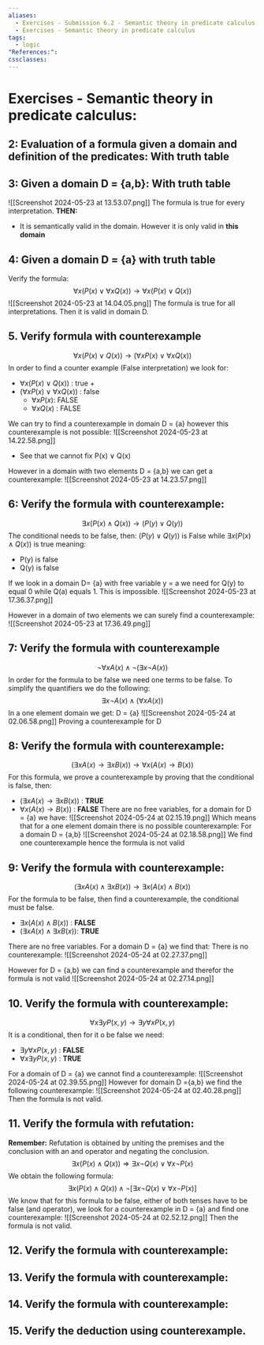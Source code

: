 ```yaml
---
aliases:
  - Exercises - Submission 6.2 - Semantic theory in predicate calculus
  - Exercises - Semantic theory in predicate calculus
tags:
  - logic
"References:": 
cssclasses:
---
```

# Exercises - Semantic theory in predicate calculus: 

## 2: Evaluation of a formula given **a domain and definition of the predicates**: With truth table

## 3: Given a domain D = {a,b}: With truth table
![[Screenshot 2024-05-23 at 13.53.07.png]]
The formula is true for every interpretation. **THEN:**
+ It is semantically valid in the domain. However it is only valid in **this domain**

## 4: Given a domain D = {a} with truth table
Verify the formula: 
$$
\forall x (P(x) \lor \forall x Q(x)) \rightarrow \forall x(P(x) \lor Q(x))
$$
![[Screenshot 2024-05-23 at 14.04.05.png]]
The formula is true for all interpretations. Then it is valid in domain D.

## 5. Verify formula with counterexample
$$
\forall x(P(x) \lor Q(x)) \rightarrow (\forall x P(x) \lor \forall x Q(x))
$$
In order to find a counter example (False interpretation) we look for: 
+ $\forall x(P(x) \lor Q(x))$ : true
	+ 
+ $(\forall x P(x) \lor \forall x Q(x))$ : false
	+ $\forall x P(x)$: FALSE
	+ $\forall x Q(x)$ : FALSE

We can try to find a counterexample in domain D = {a} however this counterexample is not possible: 
![[Screenshot 2024-05-23 at 14.22.58.png]]
+ See that we cannot fix P(x) ∨ Q(x)

However in a domain with two elements  D = {a,b} we can get a counterexample: 
![[Screenshot 2024-05-23 at 14.23.57.png]]

## 6: Verify the formula with counterexample: 
$$
\exists x (P(x) \land Q(x)) \rightarrow (P(y)\lor Q(y))
$$
The conditional needs to be false, then: 
$(P(y)\lor Q(y))$ is False while $\exists x (P(x) \land Q(x))$ is true meaning:  
+ P(y) is false
+ Q(y) is false

If we look in a domain D= {a} with free variable y = a we need for Q(y) to equal 0 while Q(a) equals 1. This is impossible. 
![[Screenshot 2024-05-23 at 17.36.37.png]]

However in a domain of two elements we can surely find a counterexample: 
![[Screenshot 2024-05-23 at 17.36.49.png]]

## 7: Verify the formula with counterexample
$$
\lnot \forall x A(x) \land \lnot (\exists x \lnot A (x))
$$
In order for the formula to be false we need one terms to be false. To simplify the quantifiers we do the following: 
$$
\exists x \lnot A(x) \land (\forall x  A (x))
$$
In a one element domain we get: 
D = {a}
![[Screenshot 2024-05-24 at 02.06.58.png]]
Proving a counterexample for D

## 8: Verify the formula with counterexample: 
$$
(\exists x A(x) \rightarrow \exists x B(x)) \rightarrow \forall x (A(x)\rightarrow B(x))
$$
For this formula, we prove a counterexample by proving that the conditional is false, then: 
+ $(\exists x A(x) \rightarrow \exists x B(x))$ : **TRUE**
+ $\forall x (A(x)\rightarrow B(x))$ : **FALSE**
There are no free variables, for a domain for D = {a} we have:
![[Screenshot 2024-05-24 at 02.15.19.png]]
Which means that for a one element domain there is no possible counterexample: 
For a domain D = {a,b}
![[Screenshot 2024-05-24 at 02.18.58.png]]
We find one counterexample hence the formula is not valid

## 9: Verify the formula with counterexample: 
$$
(\exists xA(x)\land \exists x B(x)) \rightarrow \exists x (A(x)\land B(x))
$$
For the formula to be false, then find a counterexample, the conditional must be false. 
+ $\exists x (A(x)\land B(x))$ : **FALSE**
+ $(\exists xA(x)\land \exists x B(x))$: **TRUE**

There are no free variables. 
For a domain D = {a} we find that: There is no counterexample: ![[Screenshot 2024-05-24 at 02.27.37.png]]

However for D = {a,b} we can find a counterexample and therefor the formula is not valid
![[Screenshot 2024-05-24 at 02.27.14.png]]
## 10. Verify the formula with counterexample: 
$$
\forall x\exists y P(x,y) \rightarrow \exists y \forall x P(x,y)
$$
It is a conditional, then for it o be false we need: 
+ $\exists y \forall x P(x,y)$ : **FALSE**
+ $\forall x\exists y P(x,y)$ : **TRUE**

For a domain of D = {a} we cannot find a counterexample: 
![[Screenshot 2024-05-24 at 02.39.55.png]]
However for domain D ={a,b} we find the following counterexample: 
![[Screenshot 2024-05-24 at 02.40.28.png]]
Then the formula is not valid.

## 11. Verify the formula with refutation: 

**Remember:** Refutation is obtained by uniting the premises and the conclusion with an and operator and negating the conclusion. 
$$
\exists x (P(x) \land Q(x)) \Rightarrow \exists x \lnot Q(x) \lor \forall x \lnot P(x)
$$
We obtain the following formula: 
$$
\exists x (P(x) \land Q(x)) \land \lnot[\exists x \lnot Q(x) \lor \forall x \lnot P(x)]
$$
We know that for this formula to be false, either of both tenses have to be false (and operator), we look for a counterexample in D = {a} and find one counterexample: 
![[Screenshot 2024-05-24 at 02.52.12.png]]
Then the formula is not valid. 

## 12. Verify the formula with counterexample: 

## 13. Verify the formula with counterexample: 

## 14. Verify the formula with counterexample: 

## 15. Verify the deduction using counterexample. 
